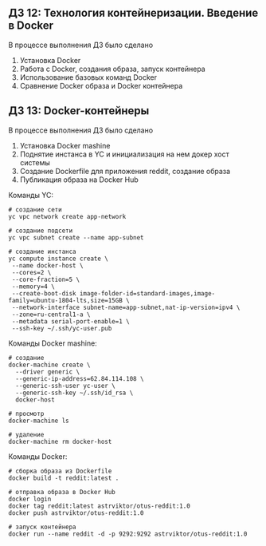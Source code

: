 ## ДЗ 12: Технология контейнеризации. Введение в Docker

В процессе выполнения ДЗ было сделано

1. Установка Docker
2. Работа с Docker, создания образа, запуск контейнера
3. Использование базовых команд Docker
4. Сравнение Docker образа и Docker контейнера


## ДЗ 13: Docker-контейнеры

В процессе выполнения ДЗ было сделано

1. Установка Docker mashine
2. Поднятие инстанса в YC и инициализация на нем докер хост системы
3. Создание Dockerfile для приложения reddit, создание образа
4. Публикация образа на Docker Hub

Команды YC:

```
# создание сети
yc vpc network create app-network

# создание подсети
yc vpc subnet create --name app-subnet

# создание инстанса
yc compute instance create \
 --name docker-host \
 --cores=2 \
 --core-fraction=5 \
 --memory=4 \
 --create-boot-disk image-folder-id=standard-images,image-family=ubuntu-1804-lts,size=15GB \
 --network-interface subnet-name=app-subnet,nat-ip-version=ipv4 \
 --zone=ru-central1-a \
 --metadata serial-port-enable=1 \
 --ssh-key ~/.ssh/yc-user.pub
```

Команды Docker mashine:

```
# создание
docker-machine create \
  --driver generic \
  --generic-ip-address=62.84.114.108 \
  --generic-ssh-user yc-user \
  --generic-ssh-key ~/.ssh/id_rsa \
  docker-host

# просмотр
docker-machine ls

# удаление
docker-machine rm docker-host
```

Команды Docker:

```
# сборка образа из Dockerfile
docker build -t reddit:latest .

# отправка образа в Docker Hub
docker login
docker tag reddit:latest astrviktor/otus-reddit:1.0
docker push astrviktor/otus-reddit:1.0

# запуск контейнера
docker run --name reddit -d -p 9292:9292 astrviktor/otus-reddit:1.0
```